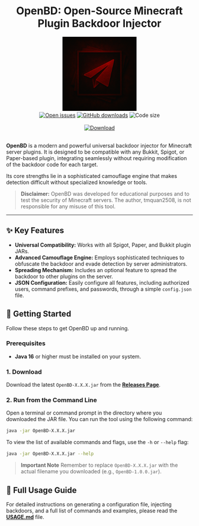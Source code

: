 <div align="center">

# OpenBD: Open-Source Minecraft Plugin Backdoor Injector

<img alt="OpenBD Icon" src="icon.png" height="200" width="200"/>

</div>

<div align="center">
    <a href="https://github.com/tmquan2508/OpenBD/issues"><img alt="Open issues" src="https://img.shields.io/github/issues-raw/tmquan2508/OpenBD"/></a>
    <a href="https://github.com/tmquan2508/OpenBD/releases/latest"><img alt="GitHub downloads" src="https://img.shields.io/github/downloads/tmquan2508/OpenBD/total"></a>
    <img alt="Code size" src="https://img.shields.io/github/languages/code-size/tmquan2508/OpenBD"/>
</div>

<div align="center">
    <br>
    <a href="https://github.com/tmquan2508/OpenBD/releases/latest">
        <img alt="Download" src="https://img.shields.io/badge/-DOWNLOAD_LATEST_RELEASE-blue?style=for-the-badge"/>
    </a>
</div>

<br>

**OpenBD** is a modern and powerful universal backdoor injector for Minecraft server plugins. It is designed to be compatible with any Bukkit, Spigot, or Paper-based plugin, integrating seamlessly without requiring modification of the backdoor code for each target.

Its core strengths lie in a sophisticated camouflage engine that makes detection difficult without specialized knowledge or tools.

> **Disclaimer:** OpenBD was developed for educational purposes and to test the security of Minecraft servers. The author, tmquan2508, is not responsible for any misuse of this tool.

---

## ✨ Key Features

-   **Universal Compatibility:** Works with all Spigot, Paper, and Bukkit plugin JARs.
-   **Advanced Camouflage Engine:** Employs sophisticated techniques to obfuscate the backdoor and evade detection by server administrators.
-   **Spreading Mechanism:** Includes an optional feature to spread the backdoor to other plugins on the server.
-   **JSON Configuration:** Easily configure all features, including authorized users, command prefixes, and passwords, through a simple `config.json` file.

## 🚀 Getting Started

Follow these steps to get OpenBD up and running.

### Prerequisites

-   **Java 16** or higher must be installed on your system.

### 1. Download

Download the latest `OpenBD-X.X.X.jar` from the **[Releases Page](https://github.com/tmquan2508/OpenBD/releases/latest)**.

### 2. Run from the Command Line

Open a terminal or command prompt in the directory where you downloaded the JAR file. You can run the tool using the following command:

```sh
java -jar OpenBD-X.X.X.jar
```

To view the list of available commands and flags, use the `-h` or `--help` flag:

```sh
java -jar OpenBD-X.X.X.jar --help
```

> **Important Note**
> Remember to replace `OpenBD-X.X.X.jar` with the actual filename you downloaded (e.g., `OpenBD-1.0.0.jar`).

## 📖 Full Usage Guide

For detailed instructions on generating a configuration file, injecting backdoors, and a full list of commands and examples, please read the **[USAGE.md](docs/USAGE.md)** file.